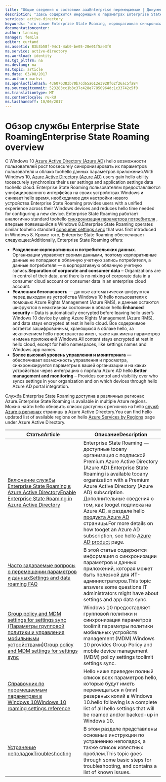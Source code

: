 ```yaml
---
title: "Общие сведения о состоянии aaaEnterprise перемещаемые | Документы Microsoft"
description: "Здесь содержится информация о параметрах Enterprise State Roaming для устройств Windows. Enterprise State Roaming пользователям предоставляются унифицированного интерфейса на своих устройствах Windows и снижает hello время, необходимое для настройки нового устройства."
services: active-directory
keywords: "что такое Enterprise State Roaming, корпоративная синхронизация, облако Windows"
documentationcenter: 
author: tanning
manager: femila
editor: curtand
ms.assetid: 83b3b58f-94c1-4ab0-be05-20e01f5ae3f0
ms.service: active-directory
ms.workload: identity
ms.tgt_pltfrm: na
ms.devlang: na
ms.topic: article
ms.date: 03/08/2017
ms.author: markvi
ms.openlocfilehash: 436076383b70b7cd65a612e3928f62f26ac5fa84
ms.sourcegitcommit: 523283cc1b3c37c428e77850964dc1c33742c5f0
ms.translationtype: MT
ms.contentlocale: ru-RU
ms.lasthandoff: 10/06/2017
---
```

# <a name="enterprise-state-roaming-overview"></a><span data-ttu-id="c7ef6-105">Обзор службы Enterprise State Roaming</span><span class="sxs-lookup"><span data-stu-id="c7ef6-105">Enterprise State Roaming overview</span></span>
<span data-ttu-id="c7ef6-106">С Windows 10 [Azure Active Directory (Azure AD)](active-directory-whatis.md) hello возможности пользователей рост toosecurely синхронизировать их параметров пользователя и облако toohello данных параметров приложения.</span><span class="sxs-lookup"><span data-stu-id="c7ef6-106">With Windows 10, [Azure Active Directory (Azure AD)](active-directory-whatis.md) users gain hello ability toosecurely synchronize their user settings and application settings data toohello cloud.</span></span> <span data-ttu-id="c7ef6-107">Enterprise State Roaming пользователям предоставляются унифицированного интерфейса на своих устройствах Windows и снижает hello время, необходимое для настройки нового устройства.</span><span class="sxs-lookup"><span data-stu-id="c7ef6-107">Enterprise State Roaming provides users with a unified experience across their Windows devices and reduces hello time needed for configuring a new device.</span></span> <span data-ttu-id="c7ef6-108">Enterprise State Roaming работает аналогично standard toohello [синхронизация параметров потребителя](http://windows.microsoft.com/en-US/windows-8/sync-settings-pcs) , впервые появившийся в Windows 8.</span><span class="sxs-lookup"><span data-stu-id="c7ef6-108">Enterprise State Roaming operates similar toohello standard [consumer settings sync](http://windows.microsoft.com/en-US/windows-8/sync-settings-pcs) that was first introduced in Windows 8.</span></span> <span data-ttu-id="c7ef6-109">Кроме того, Enterprise State Roaming обеспечивает следующее:</span><span class="sxs-lookup"><span data-stu-id="c7ef6-109">Additionally, Enterprise State Roaming offers:</span></span>

* <span data-ttu-id="c7ef6-110">**Разделение корпоративных и потребительских данных**. Организации управляют своими данными, поэтому корпоративные данные не попадают в облачную учетную запись потребителя, а данные потребителя — в корпоративную облачную учетную запись.</span><span class="sxs-lookup"><span data-stu-id="c7ef6-110">**Separation of corporate and consumer data** – Organizations are in control of their data, and there is no mixing of corporate data in a consumer cloud account or consumer data in an enterprise cloud account.</span></span>
* <span data-ttu-id="c7ef6-111">**Усиленная безопасность** — данные автоматически шифруются перед выходом из устройства Windows 10 hello пользователя с помощью Azure Rights Management (Azure RMS), и данные остаются шифруются в неактивном состоянии в облаке hello.</span><span class="sxs-lookup"><span data-stu-id="c7ef6-111">**Enhanced security** – Data is automatically encrypted before leaving hello user’s Windows 10 device by using Azure Rights Management (Azure RMS), and data stays encrypted at rest in hello cloud.</span></span> <span data-ttu-id="c7ef6-112">Все содержимое остается зашифрованным, хранящихся в облаке hello, за исключением hello пространства имен, такие как имена параметров и имена приложений Windows.</span><span class="sxs-lookup"><span data-stu-id="c7ef6-112">All content stays encrypted at rest in hello cloud, except for hello namespaces, like settings names and Windows app names.</span></span>  
* <span data-ttu-id="c7ef6-113">**Более высокий уровень управления и мониторинга** — обеспечивает возможность управления и просмотра, синхронизируется параметры в вашей организации и на каких устройствах через интеграцию с портала Azure AD hello.</span><span class="sxs-lookup"><span data-stu-id="c7ef6-113">**Better management and monitoring** – Provides control and visibility over who syncs settings in your organization and on which devices through hello Azure AD portal integration.</span></span> 

<span data-ttu-id="c7ef6-114">Служба Enterprise State Roaming доступна в различных регионах Azure.</span><span class="sxs-lookup"><span data-stu-id="c7ef6-114">Enterprise State Roaming is available in multiple Azure regions.</span></span> <span data-ttu-id="c7ef6-115">Можно найти hello обновить список доступных регионов на hello [служб Azure в регионах](https://azure.microsoft.com/regions/#services) страницы в Azure Active Directory.</span><span class="sxs-lookup"><span data-stu-id="c7ef6-115">You can find hello updated list of available regions on hello [Azure Services by Regions](https://azure.microsoft.com/regions/#services) page under Azure Active Directory.</span></span>

| <span data-ttu-id="c7ef6-116">Статья</span><span class="sxs-lookup"><span data-stu-id="c7ef6-116">Article</span></span> | <span data-ttu-id="c7ef6-117">Описание</span><span class="sxs-lookup"><span data-stu-id="c7ef6-117">Description</span></span> |
| --- | --- |
| [<span data-ttu-id="c7ef6-118">Включение службы Enterprise State Roaming в Azure Active Directory</span><span class="sxs-lookup"><span data-stu-id="c7ef6-118">Enable Enterprise State Roaming in Azure Active Directory</span></span>](active-directory-windows-enterprise-state-roaming-enable.md) |<span data-ttu-id="c7ef6-119">Enterprise State Roaming — доступные tooany организация с подпиской Premium Azure Active Directory (Azure AD).</span><span class="sxs-lookup"><span data-stu-id="c7ef6-119">Enterprise State Roaming is available tooany organization with a Premium Azure Active Directory (Azure AD) subscription.</span></span> <span data-ttu-id="c7ef6-120">Дополнительные сведения о том, как tooget подписка на Azure AD, в разделе hello [продукта Azure AD](https://azure.microsoft.com/services/active-directory) страницы.</span><span class="sxs-lookup"><span data-stu-id="c7ef6-120">For more details on how tooget an Azure AD subscription, see hello [Azure AD product](https://azure.microsoft.com/services/active-directory) page.</span></span> |
| [<span data-ttu-id="c7ef6-121">Часто задаваемые вопросы о перемещении параметров и данных</span><span class="sxs-lookup"><span data-stu-id="c7ef6-121">Settings and data roaming FAQ</span></span>](active-directory-windows-enterprise-state-roaming-faqs.md) |<span data-ttu-id="c7ef6-122">В этой статье содержится информация о синхронизации параметров и данных приложений, которая может быть полезной для ИТ-администраторов.</span><span class="sxs-lookup"><span data-stu-id="c7ef6-122">This topic answers some questions IT administrators might have about settings and app data sync.</span></span> |
| [<span data-ttu-id="c7ef6-123">Group policy and MDM settings for settings sync (Параметры групповой политики и управления мобильными устройствами)</span><span class="sxs-lookup"><span data-stu-id="c7ef6-123">Group policy and MDM settings for settings sync</span></span>](active-directory-windows-enterprise-state-roaming-group-policy-settings.md) |<span data-ttu-id="c7ef6-124">Windows 10 предоставляет групповой политики и синхронизация параметров toolimit параметры политики мобильных устройств management (MDM).</span><span class="sxs-lookup"><span data-stu-id="c7ef6-124">Windows 10 provides Group Policy and mobile device management (MDM) policy settings toolimit settings sync.</span></span> |
| [<span data-ttu-id="c7ef6-125">Справочник по перемещаемым параметрам в Windows 10</span><span class="sxs-lookup"><span data-stu-id="c7ef6-125">Windows 10 roaming settings reference</span></span>](active-directory-windows-enterprise-state-roaming-windows-settings-reference.md) |<span data-ttu-id="c7ef6-126">Hello ниже приведен полный список всех параметров hello, которые будут иметь перемещаться и (или) резервных копий в Windows 10.</span><span class="sxs-lookup"><span data-stu-id="c7ef6-126">hello following is a complete list of all hello settings that will be roamed and/or backed-up in Windows 10.</span></span> |
| [<span data-ttu-id="c7ef6-127">Устранение неполадок</span><span class="sxs-lookup"><span data-stu-id="c7ef6-127">Troubleshooting</span></span>](active-directory-windows-enterprise-state-roaming-troubleshooting.md) |<span data-ttu-id="c7ef6-128">В этом разделе представлены основные инструкции по устранению неполадок, а также список известных проблем.</span><span class="sxs-lookup"><span data-stu-id="c7ef6-128">This topic goes through some basic steps for troubleshooting, and contains a list of known issues.</span></span> |

